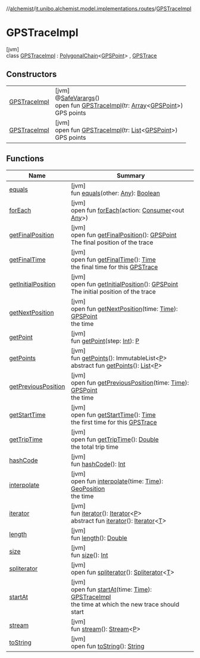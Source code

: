 //[alchemist](../../../index.md)/[it.unibo.alchemist.model.implementations.routes](../index.md)/[GPSTraceImpl](index.md)

# GPSTraceImpl

[jvm]\
class [GPSTraceImpl](index.md) : [PolygonalChain](../-polygonal-chain/index.md)<[GPSPoint](../../it.unibo.alchemist.model.interfaces/-g-p-s-point/index.md)> , [GPSTrace](../../it.unibo.alchemist.model.interfaces/-g-p-s-trace/index.md)

## Constructors

| | |
|---|---|
| [GPSTraceImpl](-g-p-s-trace-impl.md) | [jvm]<br>@[SafeVarargs](https://docs.oracle.com/javase/8/docs/api/java/lang/SafeVarargs.html)()<br>open fun [GPSTraceImpl](-g-p-s-trace-impl.md)(tr: [Array](https://kotlinlang.org/api/latest/jvm/stdlib/kotlin/-array/index.html)<[GPSPoint](../../it.unibo.alchemist.model.interfaces/-g-p-s-point/index.md)>)<br>GPS points |
| [GPSTraceImpl](-g-p-s-trace-impl.md) | [jvm]<br>open fun [GPSTraceImpl](-g-p-s-trace-impl.md)(tr: [List](https://docs.oracle.com/javase/8/docs/api/java/util/List.html)<[GPSPoint](../../it.unibo.alchemist.model.interfaces/-g-p-s-point/index.md)>)<br>GPS points |

## Functions

| Name | Summary |
|---|---|
| [equals](../-polygonal-chain/equals.md) | [jvm]<br>fun [equals](../-polygonal-chain/equals.md)(other: [Any](https://kotlinlang.org/api/latest/jvm/stdlib/kotlin/-any/index.html)): [Boolean](https://kotlinlang.org/api/latest/jvm/stdlib/kotlin/-boolean/index.html) |
| [forEach](../../it.unibo.alchemist.expressions.implementations/-list-tree-node/index.md#-655675525%2FFunctions%2F-267951372) | [jvm]<br>open fun [forEach](../../it.unibo.alchemist.expressions.implementations/-list-tree-node/index.md#-655675525%2FFunctions%2F-267951372)(action: [Consumer](https://docs.oracle.com/javase/8/docs/api/java/util/function/Consumer.html)<out [Any](https://kotlinlang.org/api/latest/jvm/stdlib/kotlin/-any/index.html)>) |
| [getFinalPosition](get-final-position.md) | [jvm]<br>open fun [getFinalPosition](get-final-position.md)(): [GPSPoint](../../it.unibo.alchemist.model.interfaces/-g-p-s-point/index.md)<br>The final position of the trace |
| [getFinalTime](get-final-time.md) | [jvm]<br>open fun [getFinalTime](get-final-time.md)(): [Time](../../it.unibo.alchemist.model.interfaces/-time/index.md)<br>the final time for this [GPSTrace](../../it.unibo.alchemist.model.interfaces/-g-p-s-trace/index.md) |
| [getInitialPosition](get-initial-position.md) | [jvm]<br>open fun [getInitialPosition](get-initial-position.md)(): [GPSPoint](../../it.unibo.alchemist.model.interfaces/-g-p-s-point/index.md)<br>The initial position of the trace |
| [getNextPosition](get-next-position.md) | [jvm]<br>open fun [getNextPosition](get-next-position.md)(time: [Time](../../it.unibo.alchemist.model.interfaces/-time/index.md)): [GPSPoint](../../it.unibo.alchemist.model.interfaces/-g-p-s-point/index.md)<br>the time |
| [getPoint](../-polygonal-chain/get-point.md) | [jvm]<br>fun [getPoint](../-polygonal-chain/get-point.md)(step: [Int](https://kotlinlang.org/api/latest/jvm/stdlib/kotlin/-int/index.html)): [P](../../it.unibo.alchemist.model.interfaces/-timed-route/index.md) |
| [getPoints](../-polygonal-chain/get-points.md) | [jvm]<br>fun [getPoints](../-polygonal-chain/get-points.md)(): ImmutableList<[P](../../it.unibo.alchemist.model.interfaces/-timed-route/index.md)><br>abstract fun [getPoints](../../it.unibo.alchemist.model.interfaces/-route/get-points.md)(): [List](https://docs.oracle.com/javase/8/docs/api/java/util/List.html)<[P](../../it.unibo.alchemist.model.interfaces/-timed-route/index.md)> |
| [getPreviousPosition](get-previous-position.md) | [jvm]<br>open fun [getPreviousPosition](get-previous-position.md)(time: [Time](../../it.unibo.alchemist.model.interfaces/-time/index.md)): [GPSPoint](../../it.unibo.alchemist.model.interfaces/-g-p-s-point/index.md)<br>the time |
| [getStartTime](get-start-time.md) | [jvm]<br>open fun [getStartTime](get-start-time.md)(): [Time](../../it.unibo.alchemist.model.interfaces/-time/index.md)<br>the first time for this [GPSTrace](../../it.unibo.alchemist.model.interfaces/-g-p-s-trace/index.md) |
| [getTripTime](get-trip-time.md) | [jvm]<br>open fun [getTripTime](get-trip-time.md)(): [Double](https://kotlinlang.org/api/latest/jvm/stdlib/kotlin/-double/index.html)<br>the total trip time |
| [hashCode](../-polygonal-chain/hash-code.md) | [jvm]<br>fun [hashCode](../-polygonal-chain/hash-code.md)(): [Int](https://kotlinlang.org/api/latest/jvm/stdlib/kotlin/-int/index.html) |
| [interpolate](interpolate.md) | [jvm]<br>open fun [interpolate](interpolate.md)(time: [Time](../../it.unibo.alchemist.model.interfaces/-time/index.md)): [GeoPosition](../../it.unibo.alchemist.model.interfaces/-geo-position/index.md)<br>the time |
| [iterator](../-polygonal-chain/iterator.md) | [jvm]<br>fun [iterator](../-polygonal-chain/iterator.md)(): [Iterator](https://docs.oracle.com/javase/8/docs/api/java/util/Iterator.html)<[P](../../it.unibo.alchemist.model.interfaces/-timed-route/index.md)><br>abstract fun [iterator](../../it.unibo.alchemist.loader.variables/-arbitrary-variable/index.md#-1606146105%2FFunctions%2F-267951372)(): [Iterator](https://docs.oracle.com/javase/8/docs/api/java/util/Iterator.html)<[T](../../it.unibo.alchemist.model.implementations.movestrategies.speed/-trace-dependant-speed/index.md)> |
| [length](../-polygonal-chain/length.md) | [jvm]<br>fun [length](../-polygonal-chain/length.md)(): [Double](https://kotlinlang.org/api/latest/jvm/stdlib/kotlin/-double/index.html) |
| [size](../-polygonal-chain/size.md) | [jvm]<br>fun [size](../-polygonal-chain/size.md)(): [Int](https://kotlinlang.org/api/latest/jvm/stdlib/kotlin/-int/index.html) |
| [spliterator](../../it.unibo.alchemist.expressions.implementations/-list-tree-node/index.md#-677603448%2FFunctions%2F-267951372) | [jvm]<br>open fun [spliterator](../../it.unibo.alchemist.expressions.implementations/-list-tree-node/index.md#-677603448%2FFunctions%2F-267951372)(): [Spliterator](https://docs.oracle.com/javase/8/docs/api/java/util/Spliterator.html)<[T](../../it.unibo.alchemist.model.implementations.movestrategies.speed/-trace-dependant-speed/index.md)> |
| [startAt](start-at.md) | [jvm]<br>open fun [startAt](start-at.md)(time: [Time](../../it.unibo.alchemist.model.interfaces/-time/index.md)): [GPSTraceImpl](index.md)<br>the time at which the new trace should start |
| [stream](../-polygonal-chain/stream.md) | [jvm]<br>fun [stream](../-polygonal-chain/stream.md)(): [Stream](https://docs.oracle.com/javase/8/docs/api/java/util/stream/Stream.html)<[P](../../it.unibo.alchemist.model.interfaces/-timed-route/index.md)> |
| [toString](../-polygonal-chain/to-string.md) | [jvm]<br>open fun [toString](../-polygonal-chain/to-string.md)(): [String](https://docs.oracle.com/javase/8/docs/api/java/lang/String.html) |
